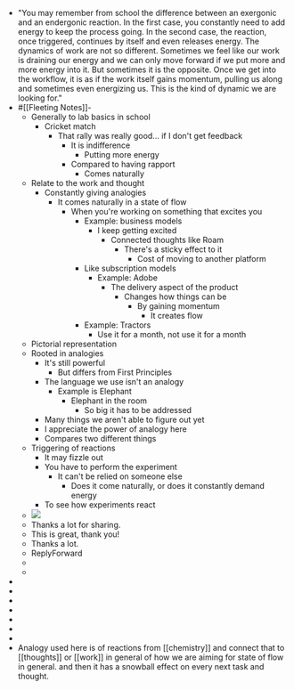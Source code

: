 - "You may remember from school the difference between an exergonic and an endergonic reaction. In the first case, you constantly need to add energy to keep the process going. In the second case, the reaction, once triggered, continues by itself and even releases energy. The dynamics of work are not so different. Sometimes we feel like our work is draining our energy and we can only move forward if we put more and more energy into it. But sometimes it is the opposite. Once we get into the workflow, it is as if the work itself gains momentum, pulling us along and sometimes even energizing us. This is the kind of dynamic we are looking for."
- #[[Fleeting Notes]]-
    - Generally to lab basics in school
        - Cricket match
            - That rally was really good... if I don't get feedback
                - It is indifference
                    - Putting more energy
                - Compared to having rapport
                    - Comes naturally
    - Relate to the work and thought
        - Constantly giving analogies
            - It comes naturally in a state of flow
                - When you're working on something that excites you
                    - Example: business models
                        - I keep getting excited
                            - Connected thoughts like Roam
                                - There's a sticky effect to it
                                    - Cost of moving to another platform
                    - Like subscription models
                        - Example: Adobe
                            - The delivery aspect of the product
                                - Changes how things can be
                                    - By gaining momentum
                                        - It creates flow
                    - Example: Tractors
                        - Use it for a month, not use it for a month
    - Pictorial representation
    - Rooted in analogies
        - It's still powerful
            - But differs from First Principles
        - The language we use isn't an analogy
            - Example is Elephant
                - Elephant in the room
                    - So big it has to be addressed
        - Many things we aren't able to figure out yet
        - I appreciate the power of analogy here
        - Compares two different things
    - Triggering of reactions
        - It may fizzle out
        - You have to perform the experiment
            - It can't be relied on someone else 
                - Does it come naturally, or does it constantly demand energy
        - To see how experiments react
    - ![](https://ssl.gstatic.com/ui/v1/icons/mail/no_photo.png)
    - Thanks a lot for sharing.
    - This is great, thank you!
    - Thanks a lot.
    - ReplyForward
    - [](https://drive.google.com/u/0/settings/storage?hl=en&utm_medium=web&utm_source=gmail&utm_campaign=manage_storage)
    - [](https://www.google.com/intl/en/policies/terms/)[](https://www.google.com/intl/en/policies/privacy/)[](https://www.google.com/gmail/about/policy/)
- 
- 
- 
- 
- 
- 
- 
- Analogy used here is of reactions from [[chemistry]] and connect that to [[thoughts]] or [[work]] in general of how we are aiming for state of flow in general. and then it has a snowball effect on every next task and thought. 
